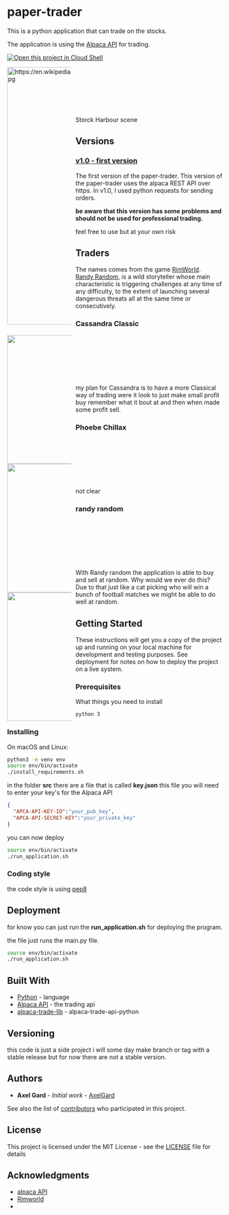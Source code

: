 # paper-trader

This is a python application that can trade on the stocks.

The application is using the [Alpaca API](https://alpaca.markets/) for trading.

[![Open this project in Cloud
Shell](http://gstatic.com/cloudssh/images/open-btn.png)](https://console.cloud.google.com/cloudshell/open?git_repo=https://github.com/AxelGard/paper-trader)

<div style="width:150px; height:100px">
<img src="https://upload.wikimedia.org/wikipedia/commons/c/cf/Storck_Harbour_scene.jpg"
     width="500" height="600" alt="https://en.wikipedia.org/wiki/Trade#/media/File:Storck_Harbour_scene.jpg"
     style="float: left; margin-right: 10px;" />
</div>

Storck Harbour scene


## Versions

### [v1.0 - first version](https://github.com/AxelGard/paper-trader/releases/tag/v1.0)

The first version of the paper-trader.
This version of the paper-trader uses the alpaca REST API over https.
In v1.0, I used python requests for sending orders.

**be aware that this version has some problems and should not be used for professional trading.**

feel free to use but at your own risk


## Traders

The names comes from the game [RimWorld](https://store.steampowered.com/app/294100/RimWorld/).<br >
[Randy Random](https://rimworldwiki.com/wiki/Randy_Random), is a wild storyteller whose main characteristic is triggering challenges at any time of any difficulty, to the extent of launching several dangerous threats all at the same time or consecutively.

### Cassandra Classic

<div style="width:150px; height:100px">
<img src="https://rimworldwiki.com/images/thumb/9/9d/Cassandra.png/250px-Cassandra.png"
     width="250" height="300" style="float: left; margin-right: 10px;" />
</div>

my plan for Cassandra is to have a more Classical way of trading were it look to just make small profit buy remember what it bout at and then when made some profit sell.


### Phoebe Chillax

<div style="width:150px; height:100px">
<img src="https://rimworldwiki.com/images/thumb/3/35/Phoebe.png/250px-Phoebe.png"
     width="250" height="300" style="float: left; margin-right: 10px;" />
</div>

not clear

### randy random

<div style="width:150px; height:100px">
<img src="https://rimworldwiki.com/images/thumb/3/33/Randy.png/250px-Randy.png"
     width="250" height="300" style="float: left; margin-right: 10px;" />
</div>

With Randy random the application is able to buy and sell at random.
Why would we ever do this?
Due to that just like a cat picking who will win a bunch of football matches we might be able to do well at random.


## Getting Started

These instructions will get you a copy of the project up and running on your local machine for development and testing purposes. See deployment for notes on how to deploy the project on a live system.

### Prerequisites

What things you need to install

```bash
python 3
```

### Installing

On macOS and Linux:

```bash
python3 -m venv env
source env/bin/activate
./install_requirements.sh
```

in the folder **src** there are a file that is called **key.json**
this file you will need to enter your key's for the Alpaca API

```json
{
  "APCA-API-KEY-ID":"your_pub_key",
  "APCA-API-SECRET-KEY":"your_private_key"
}
```

you can now deploy

```bash
source env/bin/activate
./run_application.sh
```

### Coding style

the code style is using [pep8](https://pep8.org/)

## Deployment

for know you can just run the **run_application.sh** for deploying the program.

the file just runs the main.py file.

```bash
source env/bin/activate
./run_application.sh
```

## Built With

* [Python](https://www.python.org/) - language
* [Alpaca API](https://alpaca.markets/) - the trading api
* [alpaca-trade-lib](https://github.com/alpacahq/alpaca-trade-api-python) - alpaca-trade-api-python

## Versioning

this code is just a side project i will some day make branch or tag with a stable release but for now there are not a stable version.

## Authors

* **Axel Gard** - *Initial work* - [AxelGard](https://github.com/AxelGard)

See also the list of [contributors](https://github.com/AxelGard/paper-trader/graphs/contributors) who participated in this project.

## License

This project is licensed under the MIT License - see the [LICENSE](LICENSE) file for details

<!-- https://cdn.dribbble.com/users/1186632/screenshots/4153391/camel.jpg -->

## Acknowledgments

* [alpaca API](https://alpaca.markets/)
* [Rimworld](https://store.steampowered.com/app/294100/RimWorld/)
*

